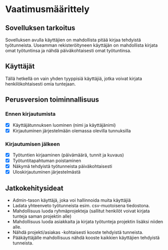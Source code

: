 # Vaatimusmäärittely

## Sovelluksen tarkoitus
Sovelluksen avulla käyttäjien on mahdollista pitää kirjaa tehdyistä työtunneista. Useamman rekisteröityneen käyttäjän on mahdollista kirjata omat työtuntinsa ja nähdä päiväkohtaisesti omat työtuntinsa.

## Käyttäjät
Tällä hetkellä on vain yhden tyyppisiä käyttäjiä, jotka voivat kirjata henkilökohtaisesti omia tuntejaan.

## Perusversion toiminnallisuus


### Ennen kirjautumista
 - [x] Käyttäjätunnuksen luominen (nimi ja käyttäjänimi)
 - [x] Kirjautuminen järjestelmään olemassa olevilla tunnuksilla

### Kirjautumisen jälkeen
 
 - [x] Työtuntien kirjaaminen (päivämäärä, tunnit ja kuvaus)
 - [x] Työtuntitapahtuman poistaminen
 - [x] Näkymä tehdyistä työtunneista päiväkohtaisesti
 - [x] Uloskirjautuminen järjestelmästä

## Jatkokehitysideat

 - Admin-tason käyttäjä, joka voi hallinnoida muita käyttäjiä
 - Ladata yhteenveto työtunneista esim. csv-muotoisena tiedostona.
 - Mahdollisuus luoda ryhmäprojekteja (sallitut henkilöt voivat kirjata tunteja saman projektin alle)
 - Mahdollisuus luoda asiakkaita ja kirjata työtunteja projektin lisäksi niiden alle.
 - Nähdä projekti/asiakas -kohtaisesti kooste tehdyistä tunneista.
 - Pääkäyttäjälle mahdollisuus nähdä kooste kaikkien käyttäjien tehdyistä tunneista.

